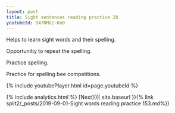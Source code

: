 ```yaml
---
layout: post
title: Sight sentences reading practice 28
youtubeId: B47NMa2-Km0
---
```

 
 
Helps to learn sight words and their spelling.

Opportunitiy to repeat the spelling. 

Practice spelling. 
 
Practice for spelling bee competitions. 
 
{% include youtubePlayer.html id=page.youtubeId %}
 
 
{% include analytics.html %} 
[Next]({{ site.baseurl }}{% link  split2/_posts/2019-09-01-Sight words reading practice 153.md%})
 
